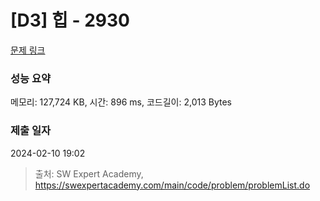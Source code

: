 # [D3] 힙 - 2930 

[문제 링크](https://swexpertacademy.com/main/code/problem/problemDetail.do?contestProbId=AV-Tj7ya3jYDFAXr) 

### 성능 요약

메모리: 127,724 KB, 시간: 896 ms, 코드길이: 2,013 Bytes

### 제출 일자

2024-02-10 19:02



> 출처: SW Expert Academy, https://swexpertacademy.com/main/code/problem/problemList.do